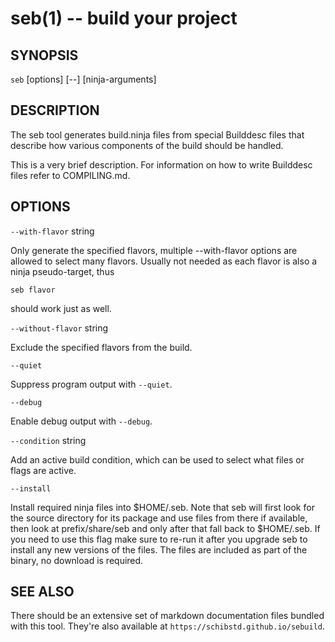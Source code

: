 seb(1) -- build your project
============================

## SYNOPSIS

`seb` [options] [--] [ninja-arguments]

## DESCRIPTION

The seb tool generates build.ninja files from special Builddesc files that
describe how various components of the build should be handled.

This is a very brief description. For information on how to write Builddesc
files refer to COMPILING.md.

## OPTIONS

`--with-flavor` string

  Only generate the specified flavors, multiple --with-flavor options are
  allowed to select many flavors. Usually not needed as each flavor is also a
  ninja pseudo-target, thus

    seb flavor

  should work just as well.

`--without-flavor` string

  Exclude the specified flavors from the build.

`--quiet`

  Suppress program output with `--quiet`.

`--debug`

  Enable debug output with `--debug`.

`--condition` string

  Add an active build condition, which can be used to select what files
  or flags are active.

`--install`

  Install required ninja files into $HOME/.seb. Note that seb will first
  look for the source directory for its package and use files from there
  if available, then look at prefix/share/seb and only after that fall
  back to $HOME/.seb.
  If you need to use this flag make sure to re-run it after you upgrade
  seb to install any new versions of the files. The files are included
  as part of the binary, no download is required.

## SEE ALSO

There should be an extensive set of markdown documentation files bundled with
this tool. They're also available at `https://schibstd.github.io/sebuild`.
